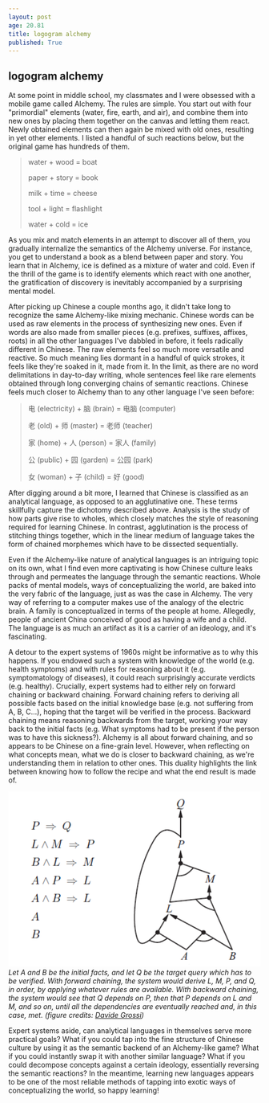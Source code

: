 ```yaml
---
layout: post
age: 20.81
title: logogram alchemy
published: True
---
```


## logogram alchemy

At some point in middle school, my classmates and I were obsessed with a mobile game called Alchemy. The rules are simple. You start out with four "primordial" elements (water, fire, earth, and air), and combine them into new ones by placing them together on the canvas and letting them react. Newly obtained elements can then again be mixed with old ones, resulting in yet other elements. I listed a handful of such reactions below, but the original game has hundreds of them.

> water + wood = boat
>
> paper + story = book
>
> milk + time = cheese
>
> tool + light = flashlight
>
> water + cold = ice

As you mix and match elements in an attempt to discover all of them, you gradually internalize the semantics of the Alchemy universe. For instance, you get to understand a book as a blend between paper and story. You learn that in Alchemy, ice is defined as a mixture of water and cold. Even if the thrill of the game is to identify elements which react with one another, the gratification of discovery is inevitably accompanied by a surprising mental model.

After picking up Chinese a couple months ago, it didn't take long to recognize the same Alchemy-like mixing mechanic. Chinese words can be used as raw elements in the process of synthesizing new ones. Even if words are also made from smaller pieces (e.g. prefixes, suffixes, affixes, roots) in all the other languages I've dabbled in before, it feels radically different in Chinese. The raw elements feel so much more versatile and reactive. So much meaning lies dormant in a handful of quick strokes, it feels like they're soaked in it, made from it. In the limit, as there are no word delimitations in day-to-day writing, whole sentences feel like rare elements obtained through long converging chains of semantic reactions. Chinese feels much closer to Alchemy than to any other language I've seen before:

> 电 (electricity) + 脑 (brain) = 电脑 (computer)
>
> 老 (old) + 师 (master) = 老师 (teacher)
>
> 家 (home) + 人 (person) = 家人 (family)
>
> 公 (public) + 园 (garden) = 公园 (park)
>
> 女 (woman) + 子 (child) = 好 (good)

After digging around a bit more, I learned that Chinese is classified as an analytical language, as opposed to an agglutinative one. These terms skillfully capture the dichotomy described above. Analysis is the study of how parts give rise to wholes, which closely matches the style of reasoning required for learning Chinese. In contrast, agglutination is the process of stitching things together, which in the linear medium of language takes the form of chained morphemes which have to be dissected sequentially.

Even if the Alchemy-like nature of analytical languages is an intriguing topic on its own, what I find even more captivating is how Chinese culture leaks through and permeates the language through the semantic reactions. Whole packs of mental models, ways of conceptualizing the world, are baked into the very fabric of the language, just as was the case in Alchemy. The very way of referring to a computer makes use of the analogy of the electric brain. A family is conceptualized in terms of the people at home. Allegedly, people of ancient China conceived of good as having a wife and a child. The language is as much an artifact as it is a carrier of an ideology, and it's fascinating.

A detour to the expert systems of 1960s might be informative as to why this happens. If you endowed such a system with knowledge of the world (e.g. health symptoms) and with rules for reasoning about it (e.g. symptomatology of diseases), it could reach surprisingly accurate verdicts (e.g. healthy). Crucially, expert systems had to either rely on forward chaining or backward chaining. Forward chaining refers to deriving all possible facts based on the initial knowledge base (e.g. not suffering from A, B, C...), hoping that the target will be verified in the process. Backward chaining means reasoning backwards from the target, working your way back to the initial facts (e.g. What symptoms had to be present if the person was to have this sickness?). Alchemy is all about forward chaining, and so appears to be Chinese on a fine-grain level. However, when reflecting on what concepts mean, what we do is closer to backward chaining, as we're understanding them in relation to other ones. This duality highlights the link between knowing how to follow the recipe and what the end result is made of.

![](/assets/img/graph.png)
_Let A and B be the initial facts, and let Q be the target query which has to be verified. With forward chaining, the system would derive L, M, P, and Q, in order, by applying whatever rules are available. With backward chaining, the system would see that Q depends on P, then that P depends on L and M, and so on, until all the dependencies are eventually reached and, in this case, met. (figure credits: [Davide Grossi](https://davidegrossi.me/))_

Expert systems aside, can analytical languages in themselves serve more practical goals? What if you could tap into the fine structure of Chinese culture by using it as the semantic backend of an Alchemy-like game? What if you could instantly swap it with another similar language? What if you could decompose concepts against a certain ideology, essentially reversing the semantic reactions? In the meantime, learning new languages appears to be one of the most reliable methods of tapping into exotic ways of conceptualizing the world, so happy learning!
